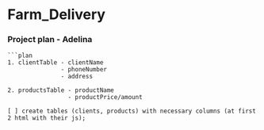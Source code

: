 # Farm_Delivery

### Project plan - Adelina
    ```plan
    1. clientTable - clientName
                   - phoneNumber
                   - address
            
    2. productsTable - productName
                     - productPrice/amount
 ```
[ ] create tables (clients, products) with necessary columns (at first 2 html with their js);
